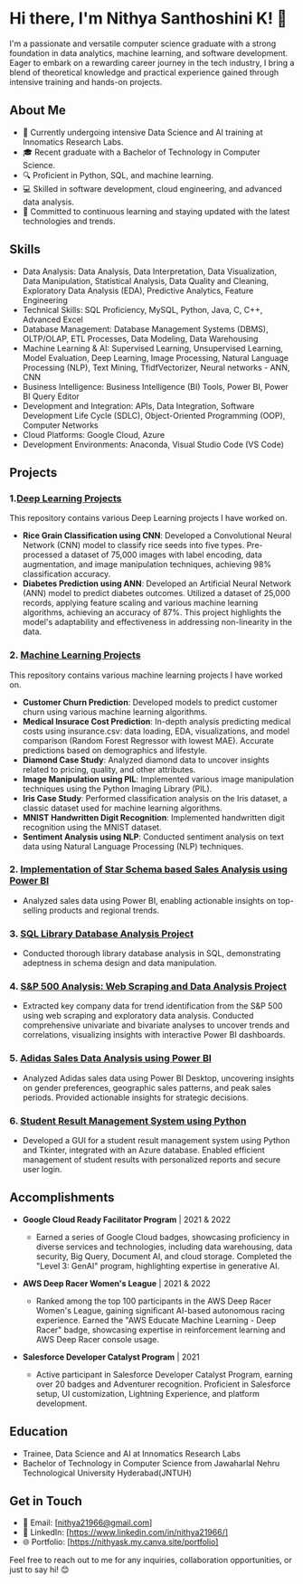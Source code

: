 # Hi there, I'm Nithya Santhoshini K! 👋

I'm a passionate and versatile computer science graduate with a strong foundation in data analytics, machine learning, and software development. Eager to embark on a rewarding career journey in the tech industry, I bring a blend of theoretical knowledge and practical experience gained through intensive training and hands-on projects.

## About Me

- 💼 Currently undergoing intensive Data Science and AI training at Innomatics Research Labs.
- 🎓 Recent graduate with a Bachelor of Technology in Computer Science.
- 🔍 Proficient in Python, SQL, and machine learning.
- 💻 Skilled in software development, cloud engineering, and advanced data analysis.
- 🌱 Committed to continuous learning and staying updated with the latest technologies and trends.

## Skills

- Data Analysis: Data Analysis, Data Interpretation, Data Visualization, Data Manipulation, Statistical Analysis, Data Quality and Cleaning, Exploratory Data Analysis (EDA), Predictive Analytics, Feature Engineering
- Technical Skills: SQL Proficiency, MySQL, Python, Java, C, C++, Advanced Excel
- Database Management: Database Management Systems (DBMS), OLTP/OLAP, ETL Processes, Data Modeling, Data Warehousing
- Machine Learning & AI: Supervised Learning, Unsupervised Learning, Model Evaluation, Deep Learning, Image Processing, Natural Language Processing (NLP), Text Mining, TfidfVectorizer, Neural networks - ANN, CNN
- Business Intelligence: Business Intelligence (BI) Tools, Power BI, Power BI Query Editor
- Development and Integration: APIs, Data Integration, Software Development Life Cycle (SDLC), Object-Oriented Programming (OOP), Computer Networks
- Cloud Platforms: Google Cloud, Azure
- Development Environments: Anaconda, Visual Studio Code (VS Code)

## Projects

### 1.[Deep Learning Projects](https://github.com/NithyaSanthoshiniK/Deep-Learning-Projects)
This repository contains various Deep Learning projects I have worked on. 
- **Rice Grain Classification using CNN**: Developed a Convolutional Neural Network (CNN) model to classify rice seeds into five types. Pre-processed a dataset of 75,000 images with label encoding, data augmentation, and image manipulation techniques, achieving 98% classification accuracy.
- **Diabetes Prediction using ANN**: Developed an Artificial Neural Network (ANN) model to predict diabetes outcomes. Utilized a dataset of 25,000 records, applying feature scaling and various machine learning algorithms, achieving an accuracy of 87%. This project highlights the model's adaptability and effectiveness in addressing non-linearity in the data.
  
### 2. [Machine Learning Projects](https://github.com/NithyaSanthoshiniK/Machine-Learning-Projects)
This repository contains various machine learning projects I have worked on. 
- **Customer Churn Prediction**: Developed models to predict customer churn using various machine learning algorithms.
- **Medical Insurace Cost Prediction**: In-depth analysis predicting medical costs using insurance.csv: data loading, EDA, visualizations, and model 
  comparison (Random Forest Regressor with lowest MAE). Accurate predictions based on demographics and lifestyle.
- **Diamond Case Study**: Analyzed diamond data to uncover insights related to pricing, quality, and other attributes.
- **Image Manipulation using PIL**: Implemented various image manipulation techniques using the Python Imaging Library (PIL).
- **Iris Case Study**: Performed classification analysis on the Iris dataset, a classic dataset used for machine learning algorithms.
- **MNIST Handwritten Digit Recognition**: Implemented handwritten digit recognition using the MNIST dataset.
- **Sentiment Analysis using NLP**: Conducted sentiment analysis on text data using Natural Language Processing (NLP) techniques.

### 2. [Implementation of Star Schema based Sales Analysis using Power BI](https://github.com/NithyaSanthoshiniK/PowerBIProject1)
- Analyzed sales data using Power BI, enabling actionable insights on top-selling products and regional trends.

### 3. [SQL Library Database Analysis Project](https://github.com/NithyaSanthoshiniK/SQL-Library-Database-Analysis-Project)
- Conducted thorough library database analysis in SQL, demonstrating adeptness in schema design and data manipulation.

### 4. [S&P 500 Analysis: Web Scraping and Data Analysis Project](https://github.com/NithyaSanthoshiniK/S-P-500)
- Extracted key company data for trend identification from the S&P 500 using web scraping and exploratory data analysis. Conducted comprehensive univariate and bivariate analyses to uncover trends and correlations, visualizing insights with interactive Power BI dashboards.

### 5. [Adidas Sales Data Analysis using Power BI](https://github.com/NithyaSanthoshiniK/Adidas-PowerBI-Project)
- Analyzed Adidas sales data using Power BI Desktop, uncovering insights on gender preferences, geographic sales patterns, and peak sales periods. Provided actionable insights for strategic decisions.

### 6. [Student Result Management System using Python](https://github.com/NithyaSanthoshiniK/Student-Result-Management-System)
- Developed a GUI for a student result management system using Python and Tkinter, integrated with an Azure database. Enabled efficient management of student results with personalized reports and secure user login.


## Accomplishments

- **Google Cloud Ready Facilitator Program** | 2021 & 2022
  - Earned a series of Google Cloud badges, showcasing proficiency in diverse services and technologies, including data warehousing, data security, Big Query, Document AI, and cloud storage. Completed the "Level 3: GenAI" program, highlighting expertise in generative AI.

- **AWS Deep Racer Women's League** | 2021 & 2022
  - Ranked among the top 100 participants in the AWS Deep Racer Women's League, gaining significant AI-based autonomous racing experience. Earned the "AWS Educate Machine Learning - Deep Racer" badge, showcasing expertise in reinforcement learning and AWS Deep Racer console usage.

- **Salesforce Developer Catalyst Program** | 2021
  - Active participant in Salesforce Developer Catalyst Program, earning over 20 badges and Adventurer recognition. Proficient in Salesforce setup, UI customization, Lightning Experience, and platform development.

## Education

- Trainee, Data Science and AI at Innomatics Research Labs
- Bachelor of Technology in Computer Science from Jawaharlal Nehru Technological University Hyderabad(JNTUH)


## Get in Touch

- 📧 Email: [nithya21966@gmail.com]
- 🔗 LinkedIn: [https://www.linkedin.com/in/nithya21966/]
- 🌐 Portfolio: [https://nithyask.my.canva.site/portfolio]

Feel free to reach out to me for any inquiries, collaboration opportunities, or just to say hi! 😊
